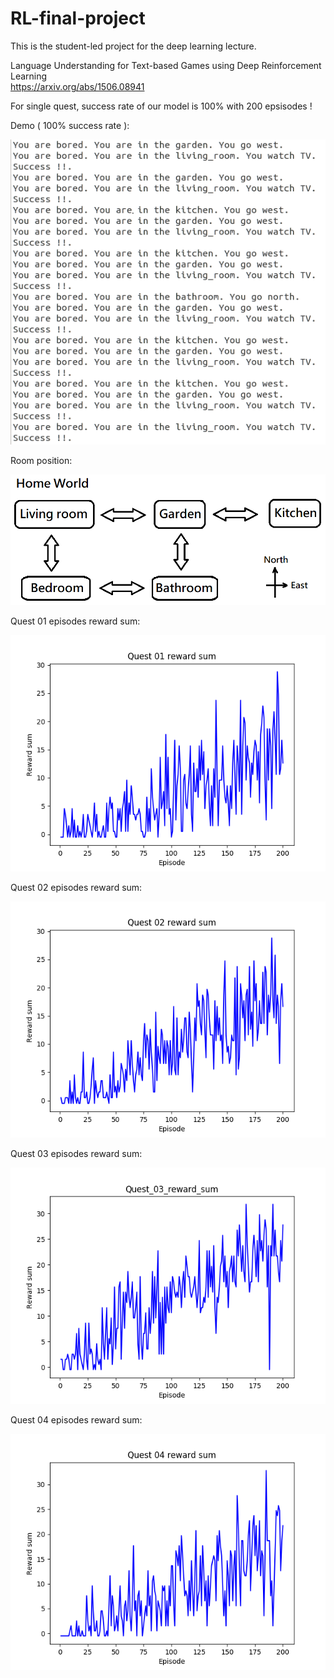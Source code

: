 # RL-final-project

This is the student-led project for the deep learning lecture.  

Language Understanding for Text-based Games using Deep Reinforcement Learning  
https://arxiv.org/abs/1506.08941

For single quest, success rate of our model is 100% with 200 epsisodes !

Demo ( 100% success rate ):

![alt text](https://github.com/DenpaBoy/RL-final-project/blob/Stable-success-v1/images/Quest-01.png)

Room position:  

![alt text](https://github.com/DenpaBoy/RL-final-project/blob/Stable-success-v1/images/Home%20world.png)

Quest 01 episodes reward sum:

![alt text](https://github.com/DenpaBoy/RL-final-project/blob/Stable-success-v1/images/Quest_01_reward_sum.png)

Quest 02 episodes reward sum:

![alt text](https://github.com/DenpaBoy/RL-final-project/blob/Stable-success-v1/images/Quest_02_reward_sum.png)

Quest 03 episodes reward sum:

![alt text](https://github.com/DenpaBoy/RL-final-project/blob/Stable-success-v1/images/Quest_03_reward_sum.png)

Quest 04 episodes reward sum:

![alt text](https://github.com/DenpaBoy/RL-final-project/blob/Stable-success-v1/images/Quest_04_reward_sum.png)


